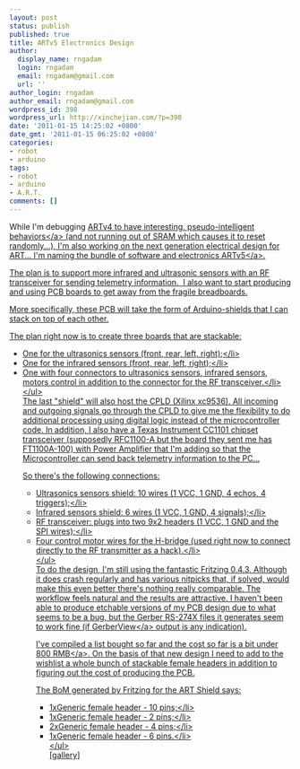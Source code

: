 ```yaml
---
layout: post
status: publish
published: true
title: ARTv5 Electronics Design
author:
  display_name: rngadam
  login: rngadam
  email: rngadam@gmail.com
  url: ''
author_login: rngadam
author_email: rngadam@gmail.com
wordpress_id: 398
wordpress_url: http://xinchejian.com/?p=398
date: '2011-01-15 14:25:02 +0800'
date_gmt: '2011-01-15 06:25:02 +0800'
categories:
- robot
- arduino
tags:
- robot
- arduino
- A.R.T.
comments: []
---
```

<p>While I'm debugging <a href="https:&#47;&#47;github.com&#47;rngadam&#47;ART&#47;tree&#47;master&#47;ART_Control4">ARTv4 to have interesting, pseudo-intelligent behaviors<&#47;a> (and not running out of SRAM which causes it to reset randomly...), I'm also working on the next generation electrical design for ART... I'm naming the <a href="https:&#47;&#47;github.com&#47;rngadam&#47;ART&#47;tree&#47;master&#47;ART5">bundle of software and electronics ARTv5<&#47;a>.</p>
<p>The plan is to support more infrared and ultrasonic sensors with an RF transceiver for sending telemetry information. &nbsp;I also want to start producing and using PCB boards to get away from the fragile breadboards.</p>
<p>More specifically, these PCB will take the form of Arduino-shields that I can stack on top of each other.</p>
<p>The plan right now is to create three boards that are stackable:</p>
<ul>
<li>One for the ultrasonics sensors (front, rear, left, right);<&#47;li>
<li>One for the infrared sensors (front, rear, left, right);<&#47;li>
<li>One with four connectors to ultrasonics sensors, infrared sensors, motors control in addition to the connector for the RF transceiver.<&#47;li><br />
<&#47;ul><br />
The last "shield" will also host the CPLD (Xilinx xc9536).  All incoming and outgoing signals go through the CPLD to give me the flexibility to do additional processing using digital logic instead of the microcontroller code. In addition, I also have a Texas&nbsp;Instrument&nbsp;CC1101 chipset transceiver (supposedly RFC1100-A but the board they sent me has FT1100A-100) with Power Amplifier that I'm adding so that the Microcontroller can send back telemetry information to the PC...</p>
<p>So there's the following connections:</p>
<ul>
<li>Ultrasonics sensors shield: 10 wires (1 VCC, 1 GND, 4 echos, 4 triggers);<&#47;li>
<li>Infrared sensors shield: 6 wires (1 VCC, 1 GND, 4 signals);<&#47;li>
<li>RF transceiver: plugs into two 9x2 headers (1 VCC, 1 GND and the SPI wires);<&#47;li>
<li>Four control motor wires for the H-bridge (used right now to connect directly to the RF transmitter as a hack).<&#47;li><br />
<&#47;ul><br />
To do the design, I'm still using the fantastic Fritzing 0.4.3.  Although it does crash regularly and has various nitpicks that, if solved, would make this even better there's nothing really comparable.  The workflow feels natural and the results are attractive.  I haven't been able to produce etchable versions of my PCB design due to what seems to be a bug, but the Gerber RS-274X&nbsp;files it generates seem to work fine (if <a href="http:&#47;&#47;www.acebus.com&#47;GerberView.htm">GerberView<&#47;a> output is any indication).</p>
<p>I've compiled a list bought so far and the <a href="https:&#47;&#47;github.com&#47;rngadam&#47;ART&#47;blob&#47;master&#47;ART5&#47;BOM.pdf">cost so far is a bit under 800 RMB<&#47;a>.  On the basis of that new design I need to add to the wishlist a whole bunch of stackable female headers in addition to figuring out the cost of producing the PCB.</p>
<p>The BoM generated by Fritzing for the ART Shield says:</p>
<ul>
<li>1xGeneric female header - 10 pins;<&#47;li>
<li>1xGeneric female header - 2 pins;<&#47;li>
<li>2xGeneric female header - 4 pins;<&#47;li>
<li>1xGeneric female header - 6 pins.<&#47;li><br />
<&#47;ul><br />
[gallery]</p>
